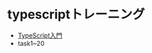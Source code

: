 # typescriptトレーニング

- [TypeScript入門](https://github.com/Programmable-school/TypeScript-Training/blob/master/src/README.md)
- task1~20
